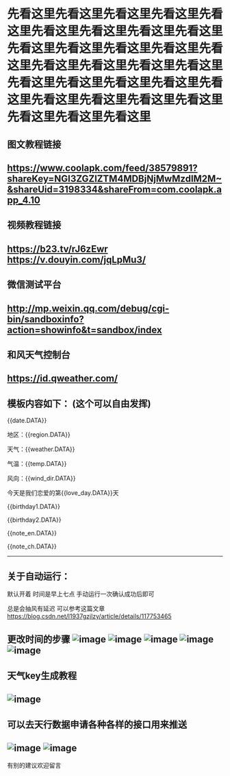 # 先看这里先看这里先看这里先看这里先看这里先看这里先看这里先看这里先看这里先看这里先看这里先看这里先看这里先看这里先看这里先看这里先看这里先看这里先看这里先看这里先看这里先看这里先看这里先看这里先看这里先看这里先看这里先看这里先看这里先看这里

图文教程链接
----------------------------------------------------------------------------------------------------------------------------------
https://www.coolapk.com/feed/38579891?shareKey=NGI3ZGZlZTM4MDBjNjMwMzdlM2M~&shareUid=3198334&shareFrom=com.coolapk.app_4.10
----------------------------------------------------------------------------------------------------------------------------------
视频教程链接
----------------------------------------------------------------------------------------------------------------------------------
https://b23.tv/rJ6zEwr
https://v.douyin.com/jqLpMu3/
----------------------------------------------------------------------------------------------------------------------------------
微信测试平台
----------------------------------------------------------------------------------------------------------------------------------
http://mp.weixin.qq.com/debug/cgi-bin/sandboxinfo?action=showinfo&t=sandbox/index
----------------------------------------------------------------------------------------------------------------------------------
和风天气控制台
----------------------------------------------------------------------------------------------------------------------------------
https://id.qweather.com/
----------------------------------------------------------------------------------------------------------------------------------
模板内容如下：
(这个可以自由发挥)
----------------------------------------------------------------------------------------------------------------------------------
{{date.DATA}} 

地区：{{region.DATA}} 

天气：{{weather.DATA}} 

气温：{{temp.DATA}} 

风向：{{wind_dir.DATA}} 

今天是我们恋爱的第{{love_day.DATA}}天 

{{birthday1.DATA}} 

{{birthday2.DATA}}

{{note_en.DATA}} 

{{note_ch.DATA}}

--------------------------------------------------------------------------------------------------------------------------------
关于自动运行：
----------------------------------------------------------------------------------------------------------------------------------
默认开着 时间是早上七点 手动运行一次确认成功后即可

总是会抽风有延迟 可以参考这篇文章 https://blog.csdn.net/l1937gzjlzy/article/details/117753465

更改时间的步骤
![image](https://raw.githubusercontent.com/limoest/daily_reminder/main/others/a.png)
![image](https://raw.githubusercontent.com/limoest/daily_reminder/main/others/b.png)
![image](https://raw.githubusercontent.com/limoest/daily_reminder/main/others/c.png)
![image](https://raw.githubusercontent.com/limoest/daily_reminder/main/others/d.png)
![image](https://raw.githubusercontent.com/limoest/daily_reminder/main/others/e.png)
--------------------------------------------------------------------------------------------------------------------------------
天气key生成教程
----------------------------------------------------------------------------------------------------------------------------------
![image](https://raw.githubusercontent.com/limoest/daily_reminder/main/others/%E5%92%8C%E9%A3%8E%E5%A4%A9%E6%B0%94key%E7%94%9F%E6%88%90.png)
--------------------------------------------------------------------------------------------------------------------------------
可以去天行数据申请各种各样的接口用来推送  
----------------------------------------------------------------------------------------------------------------------------------
![image](https://raw.githubusercontent.com/limoest/daily_reminder/main/others/Snipaste_2022-08-24_12-13-19.png)
![image](https://raw.githubusercontent.com/limoest/daily_reminder/main/others/Snipaste.png)
--------------------------------------------------------------------------------------------------------------------------------
有别的建议欢迎留言

